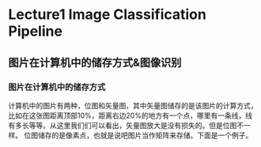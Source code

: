 # Lecture1 Image Classification Pipeline
## 图片在计算机中的储存方式&图像识别
### 图片在计算机中的储存方式
计算机中的图片有两种，位图和矢量图，其中矢量图储存的是该图片的计算方式，比如在这张图距离顶部10%，距离右边20%的地方有一个点，哪里有一条线，线有多长等等。从这里我们们可以看出，矢量图放大是没有损失的。但是位图不一样。
位图储存的是像素点，也就是说吧图片当作矩阵来存储。下面是一个例子。
